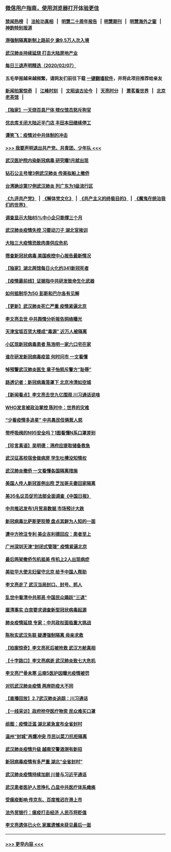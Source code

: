### [微信用户指南，使用浏览器打开体验更佳](https://github.com/gfw-breaker/banned-news1/blob/master/indexes/wechat-guide.md?t=0)
#### [禁闻热榜](热点新闻.md?t=0)  &nbsp;&nbsp;|&nbsp;&nbsp; [法轮功真相](https://github.com/gfw-breaker/truth/blob/master/README.md?t=0) &nbsp;&nbsp;|&nbsp;&nbsp; [明慧二十周年报告](https://github.com/gfw-breaker/mh-reports/blob/master/README.md?t=0) &nbsp;&nbsp;|&nbsp;&nbsp;[明慧期刊](https://github.com/gfw-breaker/mh-qikan) &nbsp;&nbsp;|&nbsp;&nbsp; [明慧海外之窗](https://github.com/gfw-breaker/mh-news/blob/master/README.md?t=0) &nbsp;&nbsp;|&nbsp;&nbsp; [神韵特别报道](https://github.com/gfw-breaker/mh-news/blob/master/shenyun.md?t=0)
#### [港强制隔离新制上路前夕 逾9.5万人次入境](../pages/nsc413/n11853708.md?t=02082102) 
#### [武汉肺炎持续延烧 打击大陆房地产业](../pages/nsc413/n11853405.md?t=02082102) 
#### [每日三退声明精选（2020/02/07）](../pages/nsc413/n11853462.md?t=02082102) 
#### 五毛举报越来越频繁，请网友们前往下载 [一键翻墙软件](https://github.com/gfw-breaker/ssr-accounts)，并将此项目推荐给亲友
#### [新闻拍案惊奇](https://github.com/gfw-breaker/banned-news1/blob/master/pages/link4.md) &nbsp;&nbsp;|&nbsp;&nbsp; [江峰时刻](https://github.com/gfw-breaker/banned-news1/blob/master/pages/link4.md) &nbsp;&nbsp;|&nbsp;&nbsp; [文昭谈古论今](https://github.com/gfw-breaker/banned-news1/blob/master/pages/link4.md) &nbsp;&nbsp;|&nbsp;&nbsp; [天亮时分](https://github.com/gfw-breaker/banned-news1/blob/master/pages/link4.md) &nbsp;&nbsp;|&nbsp;&nbsp; [萧茗看世界](https://github.com/gfw-breaker/banned-news1/blob/master/pages/link4.md) &nbsp;&nbsp;|&nbsp;&nbsp; [北京老茶馆](https://github.com/gfw-breaker/banned-news1/blob/master/pages/link4.md) &nbsp;&nbsp;|&nbsp;&nbsp; 
#### [【独家】一天烧百具尸体 殡仪馆员怒斥狗官](../pages/nsc413/n11853323.md?t=02082102) 
#### [优衣库关闭大陆近半门店 丰田本田继续停工](../pages/nsc413/n11853213.md?t=02082102) 
#### [谭笑飞：疫情对中共体制的冲击](../pages/nsc413/n11853341.md?t=02082102) 
#### [>>> 我要声明退出共产党、共青团、少年队 <<<](https://github.com/begood0513/goodnews/blob/master/quit/letter.md) 
#### [武汉医护院内染新冠病毒 研究曝1月就出现](../pages/nsc413/n11852928.md?t=02082102) 
#### [钻石公主号增3例武汉肺炎 传美拟船上撤侨](../pages/nsc413/n11853240.md?t=02082102) 
#### [台湾确诊第17例武汉肺炎 列广东为1级流行区](../pages/nsc413/n11853182.md?t=02082102) 
#### [《九评共产党》](https://github.com/begood0513/9ping.md/blob/master/README.md) &nbsp;|&nbsp; [《解体党文化》](../../../../jtdwh.md/blob/master/README.md)  &nbsp;|&nbsp; [《共产主义的终极目的》](../../../../gczydzjmd.md/blob/master/README.md) &nbsp;|&nbsp; [《魔鬼在统治我们的世界》](../../../../mgztzwmdsj.md/blob/master/README.md) 
#### [调查显示大陆85%中小企只能撑三个月](../pages/nsc413/n11853086.md?t=02082102) 
#### [武汉肺炎疫情失控 习要动刀子 湖北官挨训](../pages/nsc413/n11851103.md?t=02082102) 
#### [大陆三大疫情恐致肉类供应危机](../pages/nsc413/n11852769.md?t=02082102) 
#### [筛查新冠状病毒 美国疾控中心报告最新情况](../pages/nsc413/n11853070.md?t=02082102) 
#### [【独家】湖北两馆每日火化约341新冠死者](../pages/nsc413/n11845444.md?t=02082102) 
#### [【疫情最前线】证据指中共研发致命生化武器](../pages/nsc413/n11853087.md?t=02082102) 
#### [如何抵制华为5G 彭斯和巴尔各有见解](../pages/nsc413/n11852535.md?t=02082102) 
#### [【更新】武汉肺炎死亡严重 疫情紧逼北京](../pages/nsc413/n11801312.md?t=02082102) 
#### [李文亮去世 中共舆情分析报告网络曝光](../pages/nsc413/n11852868.md?t=02082102) 
#### [天津宝坻百货大楼成“毒源” 近万人被隔离](../pages/nsc413/n11852839.md?t=02082102) 
#### [小区现新冠病毒患者 陈浩明一家六口宅在家](../pages/nsc413/n11852799.md?t=02082102) 
#### [谁在研发新冠病毒疫苗 何时问市 一文看懂](../pages/nsc413/n11852840.md?t=02082102) 
#### [悼预警武汉肺炎医生 章子怡怒斥警方“耻辱”](../pages/nsc413/n11852148.md?t=02082102) 
#### [路透记者：新冠病毒笼罩下 北京冷清如空城](../pages/nsc413/n11852835.md?t=02082102) 
#### [【新闻看点】李文亮去世九亿围观 川习通话说啥](../pages/nsc413/n11852360.md?t=02082102) 
#### [WHO发言被政治掌控 陈时中：世界的灾难](../pages/nsc413/n11851740.md?t=02082102) 
#### [“少看疫情多追星” 中共愚民伎俩惹人怒](../pages/nsc413/n11852499.md?t=02082102) 
#### [带呼吸阀的N95安全吗？1图看懂N系口罩差别](../pages/nsc413/n11846752.md?t=02082102) 
#### [【珍言真语】吴明德：港府应提取储备救急](../pages/nsc413/n11852734.md?t=02082102) 
#### [武汉征高校宿舍做病房 学生吐槽没知情权](../pages/nsc413/n11852555.md?t=02082102) 
#### [武汉肺炎撤侨 一文看懂各国隔离措施](../pages/nsc413/n11844216.md?t=02082102) 
#### [美国人传人新冠首例出院 芝加哥夫妻回家隔离](../pages/nsc413/n11852452.md?t=02082102) 
#### [美35名议员促司法部全面调查《中国日报》](../pages/nsc413/n11852435.md?t=02082102) 
#### [中共推迟发布1月贸易数据 市场预计大跌](../pages/nsc413/n11852380.md?t=02082102) 
#### [新冠病毒比萨斯更狡猾 盘点其鲜为人知的一面](../pages/nsc413/n11851114.md?t=02082102) 
#### [遭中方抢注专利 美企吉利德回应：患者至上](../pages/nsc413/n11852037.md?t=02082102) 
#### [广州深圳天津“封闭式管理” 疫情紧逼北京](../pages/nsc413/n11852246.md?t=02082102) 
#### [最后两架撤侨包机抵美 传机上2人出现病症](../pages/nsc413/n11852173.md?t=02082102) 
#### [美驻华大使夫妇留守北京 给予中国人帮助](../pages/nsc413/n11852165.md?t=02082102) 
#### [李文亮走了 武汉当局封口、封号、抓人](../pages/nsc413/n11852108.md?t=02082102) 
#### [乱世中看清中共邪恶 中国民众踊跃“三退”](../pages/nsc413/n11835515.md?t=02082102) 
#### [厘清事实 白宫要求调查新型冠状病毒起源](../pages/nsc413/n11852106.md?t=02082102) 
#### [肺炎疫情延烧 专家：中共政权面临重大挑战](../pages/nsc413/n11851884.md?t=02082102) 
#### [陈秋实武汉失联 疑遭强制隔离 母亲求救](../pages/nsc413/n11851944.md?t=02082102) 
#### [【拍案惊奇】李文亮死后被抢救 武汉方舱真相](../pages/nsc413/n11851958.md?t=02082102) 
#### [【十字路口】李文亮病逝 武汉肺炎致七大危机](../pages/nsc413/n11850690.md?t=02082102) 
#### [李文亮尸骨未寒 云南5医护因曝光疫情被罚](../pages/nsc413/n11851761.md?t=02082102) 
#### [对抗武汉肺炎疫情 两岸防疫大不同](../pages/nsc413/n11846318.md?t=02082102) 
#### [【直播回放】2.7武汉肺炎追踪：川习通话](../pages/nsc413/n11851802.md?t=02082102) 
#### [【一线采访】政府抢夺医疗物资 民众难买口罩](../pages/nsc413/n11851017.md?t=02082102) 
#### [组图：疫情泛滥 湖北紧急宣布全省封村](../pages/nsc413/n11851563.md?t=02082102) 
#### [温州“封城”再爆冲突 市民以菜刀抗拒隔离](../pages/nsc413/n11851538.md?t=02082102) 
#### [武汉肺炎疫情升级 越南交警酒测有新招](../pages/nsc413/n11851632.md?t=02082102) 
#### [新冠病毒疫情有多严重 湖北“全省封村”](../pages/nsc413/n11851296.md?t=02082102) 
#### [武汉肺炎疫情持续加剧 川普与习近平通话](../pages/nsc413/n11851613.md?t=02082102) 
#### [武汉患者医护人苦挣扎 凸显中共医疗体系瘫痪](../pages/nsc413/n11850083.md?t=02082102) 
#### [受瘟疫影响 传京东、百度推迟在港上市](../pages/nsc413/n11851409.md?t=02082102) 
#### [法外贸银行：瘟疫打击经济 人民币将贬值](../pages/nsc413/n11850538.md?t=02082102) 
#### [李文亮遗体已火化 家属遗憾未获见最后一面](../pages/nsc413/n11851128.md?t=02082102) 

----
#### [ >>> 更早内容 <<< ](../indexes/nsc413-earlier.md)
